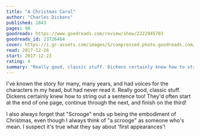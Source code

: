 ```yaml
---
title: "A Christmas Carol"
author: "Charles Dickens"
published: 1843
pages: 90
goodreads: https://www.goodreads.com/review/show/2222945703
goodreads_id: 23726464
cover: https://i.gr-assets.com/images/S/compressed.photo.goodreads.com/books/1418121739l/23726464.jpg
read: 2017-12-26
start: 2017-12-23
rating: 4
summary: "Really good, classic stuff. Dickens certainly knew how to string out a sentence too!"
---
```


I've known the story for many, many years, and had voices for the characters in my head, but had never read it. Really good, classic stuff. Dickens certainly knew how to string out a sentence too! They'd often start at the end of one page, continue through the next, and finish on the third!

I also always forget that "Scrooge" ends up being the embodiment of Christmas, even though I always think of "a scrooge" as someone who's mean. I suspect it's true what they say about 'first appearances'!

